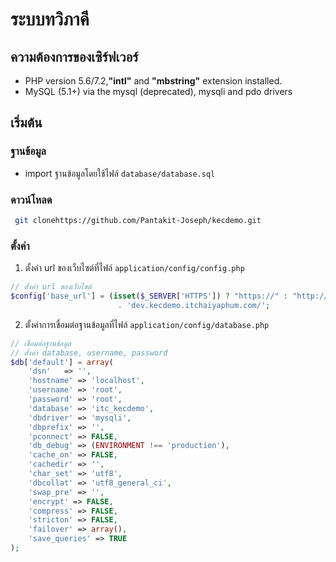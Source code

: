 # ระบบทวิภาคี

## ความต้องการของเซิร์ฟเวอร์
* PHP version 5.6/7.2,**"intl"** and **"mbstring"** extension installed.
* MySQL (5.1+) via the mysql (deprecated), mysqli and pdo drivers
## เริ่มต้น

### ฐานข้อมูล
* import ฐานข้อมูลโดยใช้ไฟล์  ``` database/database.sql ```


### ดาวน์โหลด
```bash
 git clonehttps://github.com/Pantakit-Joseph/kecdemo.git
```
### ตั้งค่า
1.  ตั้งค่า url ของเว็บไซต์ที่ไฟล์ ``` application/config/config.php ```
```PHP
// ตั้งค่า url ของเว็บไซต์
$config['base_url'] = (isset($_SERVER['HTTPS']) ? "https://" : "http://")
						. 'dev.kecdemo.itchaiyaphum.com/';
```

2.  ตั้งค่าการเชื่อมต่อฐานข้อมูลที่ไฟล์ ``` application/config/database.php ```
```PHP
// เชื่อมต่อฐานข้อมูล
// ตั้งค่า database, username, password 
$db['default'] = array(
	'dsn'	=> '',
	'hostname' => 'localhost',
	'username' => 'root',
	'password' => 'root',
	'database' => 'itc_kecdemo',
	'dbdriver' => 'mysqli',
	'dbprefix' => '',
	'pconnect' => FALSE,
	'db_debug' => (ENVIRONMENT !== 'production'),
	'cache_on' => FALSE,
	'cachedir' => '',
	'char_set' => 'utf8',
	'dbcollat' => 'utf8_general_ci',
	'swap_pre' => '',
	'encrypt' => FALSE,
	'compress' => FALSE,
	'stricton' => FALSE,
	'failover' => array(),
	'save_queries' => TRUE
);
```
